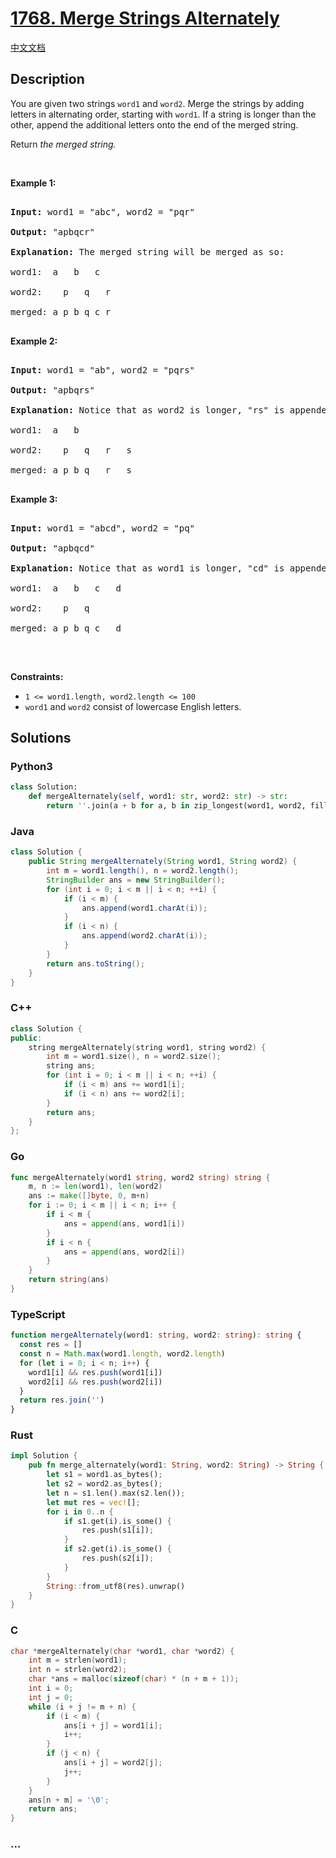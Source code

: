 # [1768. Merge Strings Alternately](https://leetcode.com/problems/merge-strings-alternately)

[中文文档](/solution/1700-1799/1768.Merge%20Strings%20Alternately/README.md)

## Description

<p>You are given two strings <code>word1</code> and <code>word2</code>. Merge the strings by adding letters in alternating order, starting with <code>word1</code>. If a string is longer than the other, append the additional letters onto the end of the merged string.</p>

<p>Return <em>the merged string.</em></p>

<p>&nbsp;</p>

<p><strong class="example">Example 1:</strong></p>

<pre>

<strong>Input:</strong> word1 = &quot;abc&quot;, word2 = &quot;pqr&quot;

<strong>Output:</strong> &quot;apbqcr&quot;

<strong>Explanation:</strong>&nbsp;The merged string will be merged as so:

word1:  a   b   c

word2:    p   q   r

merged: a p b q c r

</pre>

<p><strong class="example">Example 2:</strong></p>

<pre>

<strong>Input:</strong> word1 = &quot;ab&quot;, word2 = &quot;pqrs&quot;

<strong>Output:</strong> &quot;apbqrs&quot;

<strong>Explanation:</strong>&nbsp;Notice that as word2 is longer, &quot;rs&quot; is appended to the end.

word1:  a   b 

word2:    p   q   r   s

merged: a p b q   r   s

</pre>

<p><strong class="example">Example 3:</strong></p>

<pre>

<strong>Input:</strong> word1 = &quot;abcd&quot;, word2 = &quot;pq&quot;

<strong>Output:</strong> &quot;apbqcd&quot;

<strong>Explanation:</strong>&nbsp;Notice that as word1 is longer, &quot;cd&quot; is appended to the end.

word1:  a   b   c   d

word2:    p   q 

merged: a p b q c   d

</pre>

<p>&nbsp;</p>

<p><strong>Constraints:</strong></p>

<ul>
    <li><code>1 &lt;= word1.length, word2.length &lt;= 100</code></li>
    <li><code>word1</code> and <code>word2</code> consist of lowercase English letters.</li>
</ul>

## Solutions

<!-- tabs:start -->

### **Python3**

```python
class Solution:
    def mergeAlternately(self, word1: str, word2: str) -> str:
        return ''.join(a + b for a, b in zip_longest(word1, word2, fillvalue=''))
```

### **Java**

```java
class Solution {
    public String mergeAlternately(String word1, String word2) {
        int m = word1.length(), n = word2.length();
        StringBuilder ans = new StringBuilder();
        for (int i = 0; i < m || i < n; ++i) {
            if (i < m) {
                ans.append(word1.charAt(i));
            }
            if (i < n) {
                ans.append(word2.charAt(i));
            }
        }
        return ans.toString();
    }
}
```

### **C++**

```cpp
class Solution {
public:
    string mergeAlternately(string word1, string word2) {
        int m = word1.size(), n = word2.size();
        string ans;
        for (int i = 0; i < m || i < n; ++i) {
            if (i < m) ans += word1[i];
            if (i < n) ans += word2[i];
        }
        return ans;
    }
};
```

### **Go**

```go
func mergeAlternately(word1 string, word2 string) string {
	m, n := len(word1), len(word2)
	ans := make([]byte, 0, m+n)
	for i := 0; i < m || i < n; i++ {
		if i < m {
			ans = append(ans, word1[i])
		}
		if i < n {
			ans = append(ans, word2[i])
		}
	}
	return string(ans)
}
```

### **TypeScript**

```ts
function mergeAlternately(word1: string, word2: string): string {
  const res = []
  const n = Math.max(word1.length, word2.length)
  for (let i = 0; i < n; i++) {
    word1[i] && res.push(word1[i])
    word2[i] && res.push(word2[i])
  }
  return res.join('')
}
```

### **Rust**

```rust
impl Solution {
    pub fn merge_alternately(word1: String, word2: String) -> String {
        let s1 = word1.as_bytes();
        let s2 = word2.as_bytes();
        let n = s1.len().max(s2.len());
        let mut res = vec![];
        for i in 0..n {
            if s1.get(i).is_some() {
                res.push(s1[i]);
            }
            if s2.get(i).is_some() {
                res.push(s2[i]);
            }
        }
        String::from_utf8(res).unwrap()
    }
}
```

### **C**

```c
char *mergeAlternately(char *word1, char *word2) {
    int m = strlen(word1);
    int n = strlen(word2);
    char *ans = malloc(sizeof(char) * (n + m + 1));
    int i = 0;
    int j = 0;
    while (i + j != m + n) {
        if (i < m) {
            ans[i + j] = word1[i];
            i++;
        }
        if (j < n) {
            ans[i + j] = word2[j];
            j++;
        }
    }
    ans[n + m] = '\0';
    return ans;
}
```

### **...**

```

```

<!-- tabs:end -->
